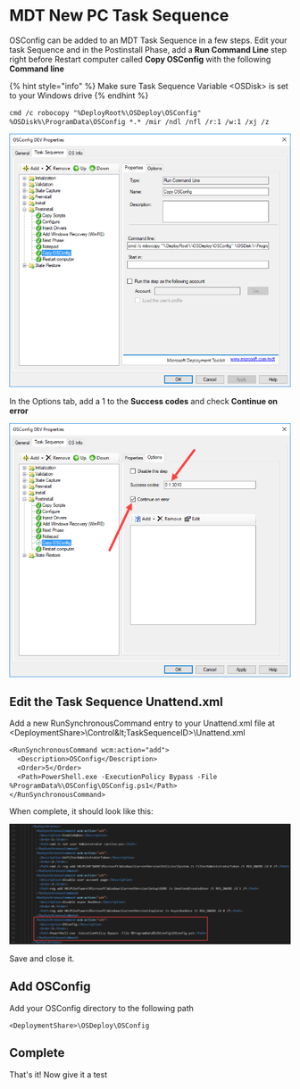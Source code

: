 # MDT New PC Task Sequence

OSConfig can be added to an MDT Task Sequence in a few steps.  Edit your task Sequence and in the Postinstall Phase, add a **Run Command Line** step right before Restart computer called **Copy OSConfig** with the following **Command line**

{% hint style="info" %}
Make sure Task Sequence Variable &lt;OSDisk&gt; is set to your Windows drive
{% endhint %}

```text
cmd /c robocopy "%DeployRoot%\OSDeploy\OSConfig" %OSDisk%\ProgramData\OSConfig *.* /mir /ndl /nfl /r:1 /w:1 /xj /z
```

![Copy OSConfig Step](../../.gitbook/assets/2018-08-07_0-07-31.png)

In the Options tab, add a 1 to the **Success codes** and check **Continue on error**

![](../../.gitbook/assets/2018-08-07_0-09-29.png)

## Edit the Task Sequence Unattend.xml

Add a new RunSynchronousCommand entry to your Unattend.xml file at &lt;DeploymentShare&gt;\Control\&lt;TaskSequenceID&gt;\Unattend.xml

```text
<RunSynchronousCommand wcm:action="add">
  <Description>OSConfig</Description>
  <Order>5</Order>
  <Path>PowerShell.exe -ExecutionPolicy Bypass -File %ProgramData%\OSConfig\OSConfig.ps1</Path>
</RunSynchronousCommand>
```

When complete, it should look like this:

![](../../.gitbook/assets/2018-08-07_0-27-35.png)

Save and close it.

## Add OSConfig

Add your OSConfig directory to the following path

```text
<DeploymentShare>\OSDeploy\OSConfig
```

## Complete

That's it!  Now give it a test

